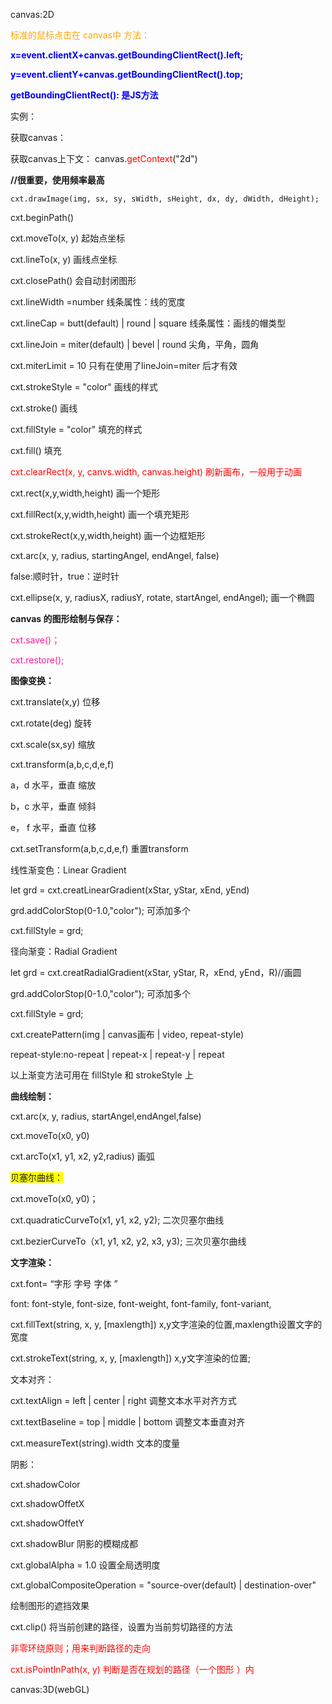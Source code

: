canvas:2D

<span style="color:orange">标准的鼠标点击在  canvas中  方法：</span>

<font color=blue>**x=event.clientX+canvas.getBoundingClientRect().left;**</font>

<span style='color:blue'>**y=event.clientY+canvas.getBoundingClientRect().top;**</span>

<span style='color:blue'>**getBoundingClientRect():  是JS方法**</span>

实例：<canvas id="canvas"  width=300 height=300></canvas>

 获取canvas：

获取canvas上下文： canvas.<span style='color:red'>getContext</span>("2d")

**//很重要，使用频率最高**

```cxt.drawImage(img, sx, sy, sWidth, sHeight, dx, dy, dWidth, dHeight);
cxt.drawImage(img, sx, sy, sWidth, sHeight, dx, dy, dWidth, dHeight);
```



cxt.beginPath()

cxt.moveTo(x, y)     起始点坐标

cxt.lineTo(x, y)       画线点坐标

cxt.closePath()      会自动封闭图形



cxt.lineWidth  =number                   线条属性：线的宽度

cxt.lineCap = butt(default) | round | square   线条属性：画线的帽类型

cxt.lineJoin = miter(default) | bevel | round   尖角，平角，圆角

cxt.miterLimit = 10     只有在使用了lineJoin=miter  后才有效



cxt.strokeStyle = "color"      画线的样式

cxt.stroke()                  		   画线



cxt.fillStyle = "color"            填充的样式

cxt.fill()                   		       填充



<span style='color:red'>cxt.clearRect(x, y, canvs.width, canvas.height)    刷新画布，一般用于动画</span>



cxt.rect(x,y,width,height)             画一个矩形

cxt.fillRect(x,y,width,height)           画一个填充矩形

cxt.strokeRect(x,y,width,height)       画一个边框矩形

cxt.arc(x, y, radius, startingAngel, endAngel, false)  

false:顺时针，true：逆时针

cxt.ellipse(x, y, radiusX, radiusY, rotate, startAngel, endAngel);  画一个椭圆



**canvas 的图形绘制与保存：**

<span style='color:deeppink'>cxt.save()；</span>

<span style='color:deeppink'>cxt.restore();</span>



**图像变换：**

cxt.translate(x,y)        位移

cxt.rotate(deg)           旋转

cxt.scale(sx,sy)           缩放 



cxt.transform(a,b,c,d,e,f)  

a，d   水平，垂直 缩放

b，c   水平，垂直 倾斜

e， f   水平，垂直 位移

cxt.setTransform(a,b,c,d,e,f)  重置transform



线性渐变色：Linear  Gradient

let grd = cxt.creatLinearGradient(xStar, yStar, xEnd, yEnd)

grd.addColorStop(0-1.0,"color");  可添加多个

cxt.fillStyle = grd;



径向渐变：Radial  Gradient

let grd = cxt.creatRadialGradient(xStar, yStar,  R，xEnd, yEnd，R)//画圆

grd.addColorStop(0-1.0,"color");  可添加多个

cxt.fillStyle = grd;



cxt.createPattern(img | canvas画布 | video, repeat-style)  

repeat-style:no-repeat | repeat-x | repeat-y | repeat



以上渐变方法可用在  fillStyle  和  strokeStyle  上 

**曲线绘制：**

cxt.arc(x, y, radius, startAngel,endAngel,false)

cxt.moveTo(x0, y0)

cxt.arcTo(x1, y1, x2, y2,radius)    画弧



<span style='background-color:yellow'>贝塞尔曲线：</span>

cxt.moveTo(x0, y0)；

cxt.quadraticCurveTo(x1, y1, x2, y2);    二次贝塞尔曲线

cxt.bezierCurveTo（x1, y1, x2, y2, x3, y3);    三次贝塞尔曲线



**文字渲染：**

cxt.font= “字形  字号  字体 ”

font: font-style, font-size, font-weight,  font-family,  font-variant,

cxt.fillText(string, x, y, [maxlength])   x,y文字渲染的位置,maxlength设置文字的宽度

cxt.strokeText(string, x, y, [maxlength])   x,y文字渲染的位置;



文本对齐：

cxt.textAlign = left | center | right    调整文本水平对齐方式

cxt.textBaseline = top | middle | bottom   调整文本垂直对齐



cxt.measureText(string).width   文本的度量



阴影：

cxt.shadowColor



cxt.shadowOffetX

cxt.shadowOffetY



cxt.shadowBlur      阴影的模糊成都



cxt.globalAlpha = 1.0    设置全局透明度

cxt.globalCompositeOperation = "source-over(default) | destination-over"

绘制图形的遮挡效果



cxt.clip()    将当前创建的路径，设置为当前剪切路径的方法

<span style='color:red'>非零环绕原则；用来判断路径的走向</span>



<span style='color:red'>cxt.isPointInPath(x, y)   判断是否在规划的路径（一个图形 ）内</span>



canvas:3D(webGL)